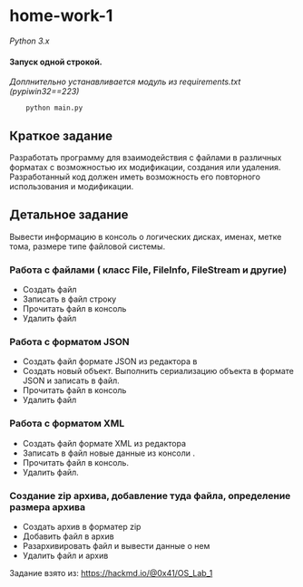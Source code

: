 # home-work-1
*Python 3.x*

#### Запуск одной строкой.
*Доплнительно устанавливается модуль из requirements.txt (pypiwin32==223)*
```shell
    python main.py
```

## Краткое задание
Разработать программу для взаимодействия с файлами в различных форматах с возможностью их модификации, создания или удаления. Разработанный код должен иметь возможность его повторного использования и модификации.

## Детальное задание
Вывести информацию в консоль о логических дисках, именах, метке тома, размере типе файловой системы.
### Работа с файлами ( класс File, FileInfo, FileStream и другие)
- Создать файл
- Записать в файл строку
- Прочитать файл в консоль
- Удалить файл

### Работа с форматом JSON
- Создать файл формате JSON из редактора в
- Создать новый объект. Выполнить сериализацию объекта в формате JSON и записать в файл.
- Прочитать файл в консоль
- Удалить файл

### Работа с форматом XML
- Создать файл формате XML из редактора
- Записать в файл новые данные из консоли .
- Прочитать файл в консоль.
- Удалить файл.

### Создание zip архива, добавление туда файла, определение размера архива
- Создать архив в форматер zip
- Добавить файл в архив
- Разархивировать файл и вывести данные о нем
- Удалить файл и архив

Задание взято из: https://hackmd.io/@0x41/OS_Lab_1
